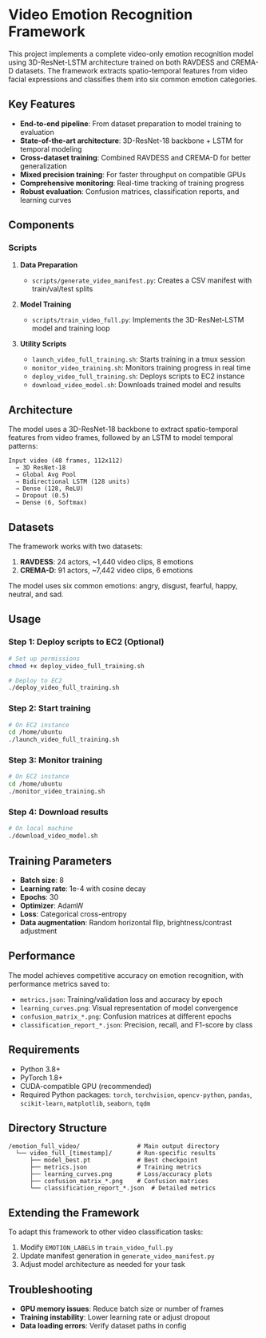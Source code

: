 # Video Emotion Recognition Framework

This project implements a complete video-only emotion recognition model using 3D-ResNet-LSTM architecture trained on both RAVDESS and CREMA-D datasets. The framework extracts spatio-temporal features from video facial expressions and classifies them into six common emotion categories.

## Key Features

- **End-to-end pipeline**: From dataset preparation to model training to evaluation
- **State-of-the-art architecture**: 3D-ResNet-18 backbone + LSTM for temporal modeling
- **Cross-dataset training**: Combined RAVDESS and CREMA-D for better generalization
- **Mixed precision training**: For faster throughput on compatible GPUs
- **Comprehensive monitoring**: Real-time tracking of training progress
- **Robust evaluation**: Confusion matrices, classification reports, and learning curves

## Components

### Scripts

1. **Data Preparation**
   - `scripts/generate_video_manifest.py`: Creates a CSV manifest with train/val/test splits

2. **Model Training**
   - `scripts/train_video_full.py`: Implements the 3D-ResNet-LSTM model and training loop

3. **Utility Scripts**
   - `launch_video_full_training.sh`: Starts training in a tmux session
   - `monitor_video_training.sh`: Monitors training progress in real time
   - `deploy_video_full_training.sh`: Deploys scripts to EC2 instance
   - `download_video_model.sh`: Downloads trained model and results

## Architecture

The model uses a 3D-ResNet-18 backbone to extract spatio-temporal features from video frames, followed by an LSTM to model temporal patterns:

```
Input video (48 frames, 112x112) 
  → 3D ResNet-18 
  → Global Avg Pool 
  → Bidirectional LSTM (128 units) 
  → Dense (128, ReLU) 
  → Dropout (0.5) 
  → Dense (6, Softmax)
```

## Datasets

The framework works with two datasets:

1. **RAVDESS**: 24 actors, ~1,440 video clips, 8 emotions
2. **CREMA-D**: 91 actors, ~7,442 video clips, 6 emotions

The model uses six common emotions: angry, disgust, fearful, happy, neutral, and sad.

## Usage

### Step 1: Deploy scripts to EC2 (Optional)

```bash
# Set up permissions
chmod +x deploy_video_full_training.sh

# Deploy to EC2
./deploy_video_full_training.sh
```

### Step 2: Start training

```bash
# On EC2 instance
cd /home/ubuntu
./launch_video_full_training.sh
```

### Step 3: Monitor training

```bash
# On EC2 instance
cd /home/ubuntu
./monitor_video_training.sh
```

### Step 4: Download results

```bash
# On local machine
./download_video_model.sh
```

## Training Parameters

- **Batch size**: 8
- **Learning rate**: 1e-4 with cosine decay
- **Epochs**: 30
- **Optimizer**: AdamW
- **Loss**: Categorical cross-entropy
- **Data augmentation**: Random horizontal flip, brightness/contrast adjustment

## Performance

The model achieves competitive accuracy on emotion recognition, with performance metrics saved to:

- `metrics.json`: Training/validation loss and accuracy by epoch
- `learning_curves.png`: Visual representation of model convergence
- `confusion_matrix_*.png`: Confusion matrices at different epochs
- `classification_report_*.json`: Precision, recall, and F1-score by class

## Requirements

- Python 3.8+
- PyTorch 1.8+
- CUDA-compatible GPU (recommended)
- Required Python packages: `torch`, `torchvision`, `opencv-python`, `pandas`, `scikit-learn`, `matplotlib`, `seaborn`, `tqdm`

## Directory Structure

```
/emotion_full_video/                # Main output directory
  └── video_full_[timestamp]/       # Run-specific results
      ├── model_best.pt             # Best checkpoint
      ├── metrics.json              # Training metrics
      ├── learning_curves.png       # Loss/accuracy plots
      ├── confusion_matrix_*.png    # Confusion matrices
      └── classification_report_*.json  # Detailed metrics
```

## Extending the Framework

To adapt this framework to other video classification tasks:

1. Modify `EMOTION_LABELS` in `train_video_full.py`
2. Update manifest generation in `generate_video_manifest.py`
3. Adjust model architecture as needed for your task

## Troubleshooting

- **GPU memory issues**: Reduce batch size or number of frames
- **Training instability**: Lower learning rate or adjust dropout
- **Data loading errors**: Verify dataset paths in config
